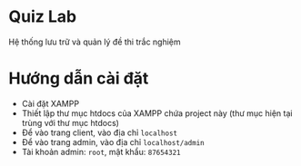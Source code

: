 # Quiz Lab
Hệ thống lưu trữ và quản lý đề thi trắc nghiệm

# Hướng dẫn cài đặt
* Cài đặt XAMPP
* Thiết lập thư mục htdocs của XAMPP chứa project này (thư mục hiện tại trùng với thư mục htdocs)
* Để vào trang client, vào địa chỉ `localhost`
* Để vào trang admin, vào địa chỉ `localhost/admin`
* Tài khoản admin: `root`, mật khẩu: `87654321`